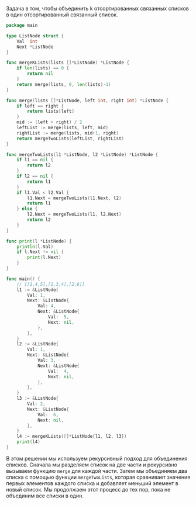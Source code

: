 Задача в том, чтобы объединить k отсортированных связанных списков в один отсортированный связанный список.

```go
package main

type ListNode struct {
	Val  int
	Next *ListNode
}

func mergeKLists(lists []*ListNode) *ListNode {
	if len(lists) == 0 {
		return nil
	}
	return merge(lists, 0, len(lists)-1)
}

func merge(lists []*ListNode, left int, right int) *ListNode {
	if left == right {
		return lists[left]
	}
	mid := (left + right) / 2
	leftList := merge(lists, left, mid)
	rightList := merge(lists, mid+1, right)
	return mergeTwoLists(leftList, rightList)
}

func mergeTwoLists(l1 *ListNode, l2 *ListNode) *ListNode {
	if l1 == nil {
		return l2
	}
	if l2 == nil {
		return l1
	}
	if l1.Val < l2.Val {
		l1.Next = mergeTwoLists(l1.Next, l2)
		return l1
	} else {
		l2.Next = mergeTwoLists(l1, l2.Next)
		return l2
	}
}

func print(l *ListNode) {
	println(l.Val)
	if l.Next != nil {
		print(l.Next)
	}
}

func main() {
	// [[1,4,5],[1,3,4],[2,6]]
	l1 := &ListNode{
		Val: 1,
		Next: &ListNode{
			Val: 4,
			Next: &ListNode{
				Val:  5,
				Next: nil,
			},
		},
	}
	l2 := &ListNode{
		Val: 1,
		Next: &ListNode{
			Val: 3,
			Next: &ListNode{
				Val:  4,
				Next: nil,
			},
		},
	}
	l3 := &ListNode{
		Val: 2,
		Next: &ListNode{
			Val:  6,
			Next: nil,
		},
	}
	l4 := mergeKLists([]*ListNode{l1, l2, l3})
	print(l4)
}
```

В этом решении мы используем рекурсивный подход для объединения списков. Сначала мы разделяем список на две части и рекурсивно вызываем функцию `merge` для каждой части. Затем мы объединяем два списка с помощью функции `mergeTwoLists`, которая сравнивает значения первых элементов каждого списка и добавляет меньший элемент в новый список. Мы продолжаем этот процесс до тех пор, пока не объединим все списки в один.
